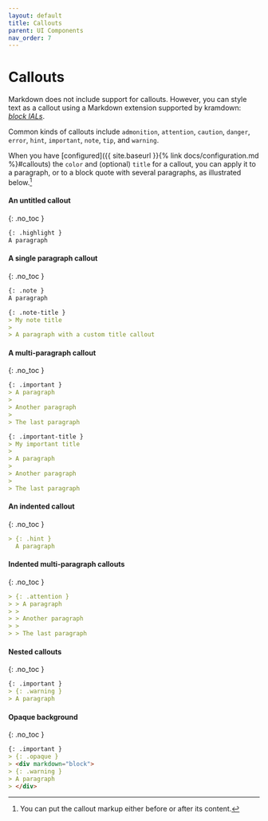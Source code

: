 ```yaml
---
layout: default
title: Callouts
parent: UI Components
nav_order: 7
---
```


# Callouts

Markdown does not include support for callouts. However, you can style text as a callout using a Markdown extension supported by kramdown: [*block IALs*](https://kramdown.gettalong.org/quickref.html#block-attributes). 

Common kinds of callouts include `admonition`, `attention`, `caution`, `danger`, `error`, `hint`, `important`, `note`, `tip`, and `warning`.

When you have [configured]({{ site.baseurl }}{% link docs/configuration.md %}#callouts) the  `color` and (optional) `title` for a callout, you can apply it to a paragraph, or to a block quote with several paragraphs, as illustrated below.[^postfix]

[^postfix]:
    You can put the callout markup either before or after its content.

#### An untitled callout
{: .no_toc }

```markdown
{: .highlight }
A paragraph
```

#### A single paragraph callout
{: .no_toc }

```markdown
{: .note }
A paragraph
```

```markdown
{: .note-title }
> My note title
>
> A paragraph with a custom title callout
```

#### A multi-paragraph callout
{: .no_toc }

```markdown
{: .important }
> A paragraph
>
> Another paragraph
>
> The last paragraph
```

```markdown
{: .important-title }
> My important title
>
> A paragraph
>
> Another paragraph
>
> The last paragraph
```

#### An indented callout
{: .no_toc }

```markdown
> {: .hint }
  A paragraph
```

#### Indented multi-paragraph callouts
{: .no_toc }

```markdown
> {: .attention }
> > A paragraph
> >
> > Another paragraph
> >
> > The last paragraph
```

#### Nested callouts
{: .no_toc }

```markdown
{: .important }
> {: .warning }
> A paragraph
```

#### Opaque background
{: .no_toc }

```markdown
{: .important }
> {: .opaque }
> <div markdown="block">
> {: .warning }
> A paragraph
> </div>
```
